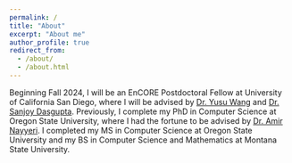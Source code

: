 ```yaml
---
permalink: /
title: "About"
excerpt: "About me"
author_profile: true
redirect_from: 
  - /about/
  - /about.html
---
```

Beginning Fall 2024, I will be an EnCORE Postdoctoral Fellow at University of California San Diego, where I will be advised by [Dr. Yusu Wang](http://yusu.belkin-wang.org/) and [Dr. Sanjoy Dasgupta](https://cseweb.ucsd.edu/~dasgupta/). Previously, I complete my PhD in Computer Science at Oregon State University, where I had the fortune to be advised by [Dr. Amir Nayyeri](https://web.engr.oregonstate.edu/~nayyeria/). I completed my MS in Computer Science at Oregon State University and my BS in Computer Science and Mathematics at Montana State University. 


